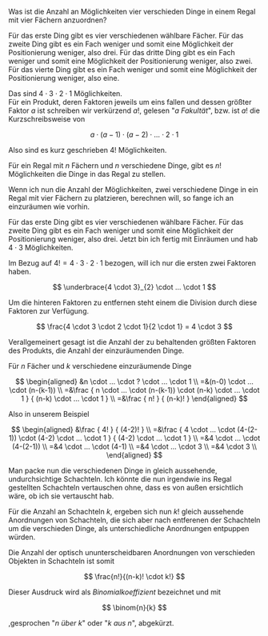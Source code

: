 Was ist die Anzahl an Möglichkeiten vier verschieden Dinge
in einem Regal mit vier Fächern anzuordnen?

Für das erste Ding gibt es vier verschiedenen wählbare Fächer.
Für das zweite Ding gibt es ein Fach weniger und
  somit eine Möglichkeit der Positionierung weniger, also drei.
Für das dritte Ding gibt es ein Fach weniger und
  somit eine Möglichkeit der Positionierung weniger, also zwei.
Für das vierte Ding gibt es ein Fach weniger und
  somit eine Möglichkeit der Positionierung weniger, also eine.

Das sind $4 \cdot 3 \cdot 2 \cdot 1$ Möglichkeiten.  
Für ein Produkt, deren Faktoren jeweils um eins fallen und dessen
größter Faktor $a$ ist schreiben wir verkürzend $a!$,
gelesen "*a Fakultät*",
bzw. ist $a!$ die Kurzschreibsweise von

$$
a \cdot (a-1) \cdot (a-2) \cdot ... \cdot 2 \cdot 1
$$


Also sind es kurz geschrieben $4!$ Möglichkeiten.

Für ein Regal mit $n$ Fächern und $n$ verschiedene Dinge,
gibt es $n!$ Möglichkeiten die Dinge in das Regal zu stellen.

Wenn ich nun die Anzahl der Möglichkeiten,
zwei verschiedene Dinge in ein Regal mit vier Fächern zu platzieren,
berechnen will, so fange ich an einzuräumen wie vorhin.

Für das erste Ding gibt es vier verschiedenen wählbare Fächer.
Für das zweite Ding gibt es ein Fach weniger und
  somit eine Möglichkeit der Positionierung weniger, also drei.
Jetzt bin ich fertig mit Einräumen und hab $4 \cdot 3$ Möglichkeiten.

Im Bezug auf $4! = 4 \cdot 3 \cdot 2 \cdot 1$ bezogen,
will ich nur die ersten zwei Faktoren haben.

$$
\underbrace{4 \cdot 3}_{2} \cdot ... \cdot 1
$$

Um die hinteren Faktoren zu entfernen steht einem die Division durch
diese Faktoren zur Verfügung.

$$
\frac{4 \cdot 3 \cdot 2 \cdot 1}{2 \cdot 1} = 4 \cdot 3
$$

Verallgemeinert gesagt ist die Anzahl der zu behaltenden größten Faktoren des Produkts,
die Anzahl der einzuräumenden Dinge.

Für $n$ Fächer und $k$ verschiedene einzuräumende Dinge

$$
\begin{aligned}
&n \cdot ... \cdot ? \cdot ... \cdot 1 \\
=&(n-0) \cdot ... \cdot (n-(k-1)) \\
=&\frac
  { n \cdot ... \cdot (n-(k-1)) \cdot (n-k) \cdot ... \cdot 1 }
  { (n-k) \cdot ... \cdot 1 } \\
=&\frac
  { n! }
  { (n-k)! }
\end{aligned}
$$


Also in unserem Beispiel

$$
\begin{aligned}
&\frac
  { 4! }
  { (4-2)! } \\
=&\frac
  { 4 \cdot ... \cdot (4-(2-1)) \cdot (4-2) \cdot ... \cdot 1 }
  { (4-2) \cdot ... \cdot 1 } \\
=&4 \cdot ... \cdot (4-(2-1)) \\
=&4 \cdot ... \cdot (4-1) \\
=&4 \cdot ... \cdot 3 \\
=&4 \cdot 3 \\
\end{aligned}
$$


Man packe nun die verschiedenen Dinge in gleich aussehende, undurchsichtige Schachteln.
Ich könnte die nun irgendwie ins Regal gestellten Schachteln vertauschen ohne, dass es von außen ersichtlich wäre, ob ich sie vertauscht hab.

Für die Anzahl an Schachteln $k$, ergeben sich nun $k!$ gleich aussehende Anordnungen von Schachteln,
die sich aber nach entferenen der Schachteln um die verschieden Dinge,
als unterschiedliche Anordnungen entpuppen würden.

Die Anzahl der optisch ununterscheidbaren Anordnungen
von verschieden Objekten in Schachteln
ist somit

$$
\frac{n!}{(n-k)! \cdot k!}
$$

Dieser Ausdruck wird als *Binomialkoeffizient* bezeichnet und mit

$$
\binom{n}{k}
$$

,gesprochen "*$n$ über $k$*" oder "*$k$ aus $n$*",
abgekürzt.
